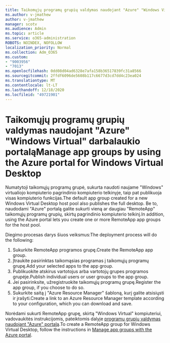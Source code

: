 ```yaml
---
title: Taikomųjų programų grupių valdymas naudojant "Azure" "Windows Virtual" darbalaukio portalą
ms.author: v-jmathew
author: v-jmathew
manager: scotv
ms.audience: Admin
ms.topic: article
ms.service: o365-administration
ROBOTS: NOINDEX, NOFOLLOW
localization_priority: Normal
ms.collection: Adm_O365
ms.custom:
- "9003956"
- "7013"
ms.openlocfilehash: 0dd08d04ad6328e7afa158b36517839fc31a8566
ms.sourcegitcommit: 2ffdf6096de5608b117c6677d3cd7dd4c23ea024
ms.translationtype: MT
ms.contentlocale: lt-LT
ms.lasthandoff: 12/18/2020
ms.locfileid: "49721901"
---
```

# <a name="manage-app-groups-by-using-the-azure-portal-for-windows-virtual-desktop"></a><span data-ttu-id="891f3-102">Taikomųjų programų grupių valdymas naudojant "Azure" "Windows Virtual" darbalaukio portalą</span><span class="sxs-lookup"><span data-stu-id="891f3-102">Manage app groups by using the Azure portal for Windows Virtual Desktop</span></span>

<span data-ttu-id="891f3-103">Numatytoji taikomųjų programų grupė, sukurta naudoti naujame "Windows" virtualiojo kompiuterio pagrindinio kompiuterio telkinyje, taip pat publikuoja visas kompiuterio funkcijas.</span><span class="sxs-lookup"><span data-stu-id="891f3-103">The default app group created for a new Windows Virtual Desktop host pool also publishes the full desktop.</span></span> <span data-ttu-id="891f3-104">Be to, naudodami "Azure" portalą galite sukurti vieną ar daugiau "RemoteApp" taikomųjų programų grupių, skirtų pagrindinio kompiuterio telkinį.</span><span class="sxs-lookup"><span data-stu-id="891f3-104">In addition, using the Azure portal lets you create one or more RemoteApp app groups for the host pool.</span></span>

<span data-ttu-id="891f3-105">Diegimo procesas darys šiuos veiksmus:</span><span class="sxs-lookup"><span data-stu-id="891f3-105">The deployment process will do the following:</span></span>

1. <span data-ttu-id="891f3-106">Sukurkite RemoteApp programos grupę.</span><span class="sxs-lookup"><span data-stu-id="891f3-106">Create the RemoteApp app group.</span></span>
2. <span data-ttu-id="891f3-107">Įtraukite pasirinktas taikomąsias programas į taikomųjų programų grupę.</span><span class="sxs-lookup"><span data-stu-id="891f3-107">Add your selected apps to the app group.</span></span>
3. <span data-ttu-id="891f3-108">Publikuokite atskirus vartotojus arba vartotojų grupes programos grupėje.</span><span class="sxs-lookup"><span data-stu-id="891f3-108">Publish individual users or user groups to the app group.</span></span>
4. <span data-ttu-id="891f3-109">Jei pasirinksite, užregistruokite taikomųjų programų grupę.</span><span class="sxs-lookup"><span data-stu-id="891f3-109">Register the app group, if you choose to do so.</span></span>
5. <span data-ttu-id="891f3-110">Sukurkite saitą į "Azure Resource Manager" šabloną, kurį galite atsisiųsti ir įrašyti.</span><span class="sxs-lookup"><span data-stu-id="891f3-110">Create a link to an Azure Resource Manager template according to your configuration, which you can download and save.</span></span>

<span data-ttu-id="891f3-111">Norėdami sukurti RemoteApp grupę, skirtą "Windows Virtual" kompiuteriui, vadovaukitės instrukcijomis, pateiktomis dalyje [programų grupių valdymas naudojant "Azure" portalą](https://go.microsoft.com/fwlink/?linkid=2129550).</span><span class="sxs-lookup"><span data-stu-id="891f3-111">To create a RemoteApp group for Windows Virtual Desktop, follow the instructions in [Manage app groups with the Azure portal](https://go.microsoft.com/fwlink/?linkid=2129550).</span></span>
